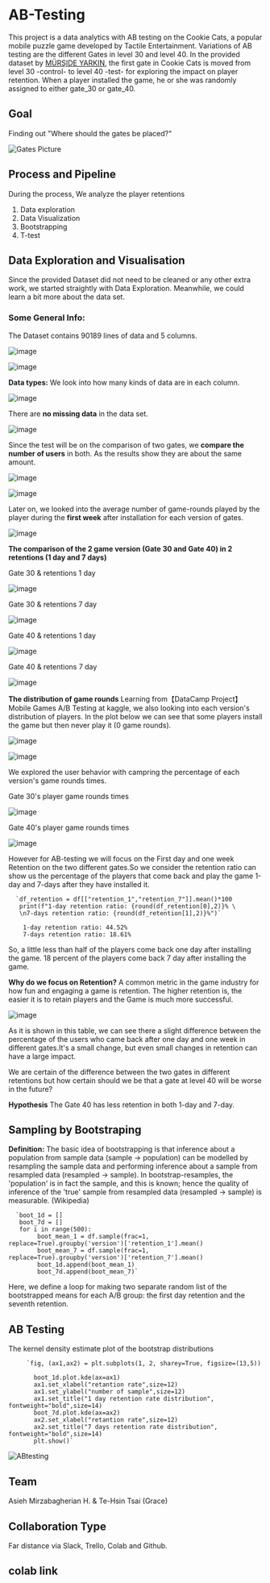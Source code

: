 # AB-Testing
This project is a data analytics with AB testing on the Cookie Cats, a popular mobile puzzle game developed by Tactile Entertainment. Variations of AB testing are the different Gates in level 30 and level 40. In the provided dataset by  [MÜRŞIDE YARKIN](https://www.kaggle.com/mursideyarkin/mobile-games-ab-testing-with-cookie-cats/notebook), the first gate in Cookie Cats is moved from level 30 -control- to level 40 -test- for exploring the impact on player retention. When a player installed the game, he or she was randomly assigned to either gate_30 or gate_40.

## Goal
Finding out "Where should the gates be placed?"

![Gates Picture](https://github.com/AsiMrz/AB-Testing/blob/507755ce9d0c8b0abbf3ee3d16a55f3139f84fa0/cc_gates.png)

## Process and Pipeline
During the process, We analyze the player retentions 
1. Data exploration
2. Data Visualization
3. Bootstrapping
4. T-test

## Data Exploration and Visualisation
Since the provided Dataset did not need to be cleaned or any other extra work, we started straightly with Data Exploration.
Meanwhile, we could learn a bit more about the data set.

### Some General Info:

The Dataset contains 90189 lines of data and 5 columns.

![image](https://user-images.githubusercontent.com/96295365/154859206-583828a5-3e78-40df-bc17-7a6266fc691e.png)

![image](https://user-images.githubusercontent.com/96295365/154859360-b4936f31-be2a-440f-a887-0cb556f1a7c7.png)

**Data types:** We look into how many kinds of data are in each column.

![image](https://user-images.githubusercontent.com/96295365/154859431-6425905b-88a1-4efe-8850-8be0d2a04a68.png)

There are **no missing data** in the data set.

![image](https://user-images.githubusercontent.com/96295365/154859492-d5c558d2-c30f-4395-9a42-233c01bb609e.png)

Since the test will be on the comparison of two gates, we **compare the number of users** in both. As the results show they are about the same amount.

![image](https://user-images.githubusercontent.com/96295365/154860100-208ab406-9e71-4639-9791-3c41f2017113.png)

![image](https://user-images.githubusercontent.com/96295365/154860082-74a80628-4e5c-47f5-8e49-1a828b8264d2.png)

Later on, we looked into the average number of game-rounds played by the player during the **first week** after installation for each version of gates. 

![image](https://user-images.githubusercontent.com/96295365/154860184-fee3ac8c-28e4-4897-94ef-68f01253c6b8.png)

**The comparison of the 2 game version (Gate 30 and Gate 40) in 2 retentions (1 day and 7 days)**

Gate 30 & retentions 1 day 

![image](https://user-images.githubusercontent.com/96295365/154860454-330b4cdb-263d-4b99-97fe-ad63622ab4e4.png)

Gate 30 & retentions 7 day

![image](https://user-images.githubusercontent.com/96295365/154860474-7057d541-fc92-4a2e-b241-694c63dc25f0.png)

Gate 40 & retentions 1 day

![image](https://user-images.githubusercontent.com/96295365/154860485-0aa6cb66-a757-4fc8-987f-abcee10f9232.png)

Gate 40 & retentions 7 day

![image](https://user-images.githubusercontent.com/96295365/154860505-2af90c62-dacb-4cbd-bc84-62a3e8edbb86.png)


**The distribution of game rounds** 
Learning from【DataCamp Project】Mobile Games A/B Testing at kaggle, we also looking into each version's distribution of players. In the plot below we can see that some players install the game but then never play it (0 game rounds).

![image](https://user-images.githubusercontent.com/96295365/154860919-e26bf6d0-3be6-4ec8-8c3d-db514e7b008d.png)

![image](https://user-images.githubusercontent.com/96295365/154860946-dce6aacc-fbbb-4f1e-a34a-c3ec912d784b.png)

We explored the user behavior with campring the percentage of each version's game rounds times.

Gate 30's player game rounds times

![image](https://user-images.githubusercontent.com/96295365/154861093-55c459e6-cdd7-4fc1-8440-32a21654e121.png)

Gate 40's player game rounds times

![image](https://user-images.githubusercontent.com/96295365/154861116-5b8565fd-bafc-4daf-a503-3620dd0ff1b0.png)

However for AB-testing we will focus on the First day and one week Retention on the two different gates.So we consider the retention ratio can show us the percentage of the players that come back and play the game 1-day and 7-days after they have installed it.

      `df_retention = df[["retention_1","retention_7"]].mean()*100
       print(f"1-day retention ratio: {round(df_retention[0],2)}% \
       \n7-days retention ratio: {round(df_retention[1],2)}%")`
       
        1-day retention ratio: 44.52%       
        7-days retention ratio: 18.61%

So, a little less than half of the players come back one day after installing the game. 18 percent of the players come back 7 day after installing the game.

**Why do we focus on Retention?** A common metric in the game industry for how fun and engaging a game is retention. The higher retention is, the easier it is to retain players and the Game is much more successful.


![image](https://user-images.githubusercontent.com/96295365/154860566-178cf5e8-e606-4038-8df6-c8da268aad2e.png)

As it is shown in this table, we can see there a slight difference between the percentage of the users who came back after one day and one week in different gates.It's a small change, but even small changes in retention can have a large impact.


We are certain of the difference between the two gates in different retentions but how certain should we be that a gate at level 40 will be worse in the future?

**Hypothesis**
The Gate 40 has less retention in both 1-day and 7-day.


## Sampling by Bootstraping 
**Definition:** The basic idea of bootstrapping is that inference about a population from sample data (sample → population) can be modelled by resampling the sample data and performing inference about a sample from resampled data (resampled → sample). In bootstrap-resamples, the 'population' is in fact the sample, and this is known; hence the quality of inference of the 'true' sample from resampled data (resampled → sample) is measurable. (Wikipedia)

      `boot_1d = []
       boot_7d = []
       for i in range(500):
            boot_mean_1 = df.sample(frac=1, replace=True).groupby('version')['retention_1'].mean()
            boot_mean_7 = df.sample(frac=1, replace=True).groupby('version')['retention_7'].mean()
            boot_1d.append(boot_mean_1)
            boot_7d.append(boot_mean_7)`
    
Here, we define a loop for making two separate random list of the bootstrapped means for each A/B group: the first day retention and the seventh retention.

## AB Testing
The kernel density estimate plot of the bootstrap distributions

         `fig, (ax1,ax2) = plt.subplots(1, 2, sharey=True, figsize=(13,5))

           boot_1d.plot.kde(ax=ax1)
           ax1.set_xlabel("retantion rate",size=12)
           ax1.set_ylabel("number of sample",size=12)
           ax1.set_title("1 day retention rate distribution", fontweight="bold",size=14)
           boot_7d.plot.kde(ax=ax2)
           ax2.set_xlabel("retantion rate",size=12)
           ax2.set_title("7 days retention rate distribution", fontweight="bold",size=14)
           plt.show()`
           
![ABtesting](https://github.com/AsiMrz/AB-Testing/blob/7e735c93de97c6408c8d34bd5590b07bf5ae226c/ABtesting.jpg)

## Team
Asieh Mirzabagherian H. & 
Te-Hsin Tsai (Grace)

## Collaboration Type
Far distance via Slack, Trello, Colab and Github.

## colab link

